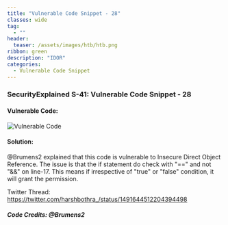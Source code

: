 ```yaml
---
title: "Vulnerable Code Snippet - 28"
classes: wide
tag: 
  - ""
header:
  teaser: /assets/images/htb/htb.png
ribbon: green
description: "IDOR"
categories:
  - Vulnerable Code Snippet
---
```

### SecurityExplained S-41: Vulnerable Code Snippet - 28

#### Vulnerable Code: 

![Vulnerable Code](https://github.com/harsh-bothra/SecurityExplained/blob/main/media/code-28.jpg)


#### Solution: 


@Brumens2 explained that this code is vulnerable to Insecure Direct Object Reference. The issue is that the if statement do check with "==" and not "&&" on line-17. This means if irrespective of "true" or "false" condition, it will grant the permission.



Twitter Thread: https://twitter.com/harshbothra_/status/1491644512204394498

##### Code Credits: @Brumens2
 
